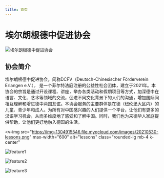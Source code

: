 ```yaml
---
title: 首页
---
```


# 埃尔朗根德中促进协会

![埃尔朗根德中促进协会](https://img-1304915546.file.myqcloud.com/images/20210520-banner5.jpg)

## 协会简介

埃尔朗根德中促进协会，简称DCFV（Deutsch-Chinesischer Förderverein Erlangen e.V.）， 是一个菲尔特法庭注册的公益性社会团体，建立于2021年。本协会的宗旨是通过开设课程、讲座，举办各类活动和假期项目等方式，加深德中在语言、文化、艺术等领域的交流，促进不同文化背景下的人们的沟通，增加国际间相互理解和增进德中两国友谊。本协会服务的主要群体是在德（纽伦堡大区内）的儿童、青少年和成人。为所有对中国感兴趣的人们提供一个平台，让他们有更多的汉语学习机会，从而多维度地了感受和了解中国。同时，我们也为来德华人家庭提供帮助，让他们更好地融入德国的生活。

<v-img
  src="https://img-1304915546.file.myqcloud.com/images/20210530-lessons.png"
  max-width="600"
  alt="lessons"
  class="rounded-lg mb-4 k-center"
></v-img>

<section class="v-imgresponse-3 mb-4">

![feature1](https://img-1304915546.file.myqcloud.com/images/20210530-feature1.png)

![feature2](https://img-1304915546.file.myqcloud.com/images/20210530-feature2.png)

![feature3](https://img-1304915546.file.myqcloud.com/images/20210530-feature3.png)

</section>
